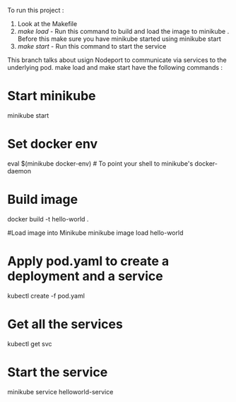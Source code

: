 To run this project :

1) Look at the Makefile
2) _make load_ - Run this command to build and load the image to minikube . Before this make sure you have minikube started using minikube start
3) _make start_ - Run this command to start the service 

This branch talks about usign Nodeport to communicate via services to the underlying pod. make load and make start have the following commands :

# Start minikube
minikube start

# Set docker env
eval $(minikube docker-env)             # To point your shell to minikube's docker-daemon

# Build image
docker build -t hello-world .

#Load image into Minikube
minikube image load hello-world

# Apply  pod.yaml to create a deployment and a service 
kubectl create -f pod.yaml

# Get all the services
kubectl get svc

# Start the service
minikube service helloworld-service
